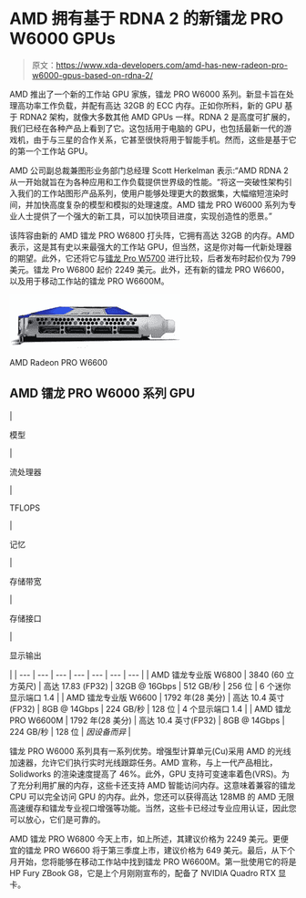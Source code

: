 # AMD 拥有基于 RDNA 2 的新镭龙 PRO W6000 GPUs

> 原文：<https://www.xda-developers.com/amd-has-new-radeon-pro-w6000-gpus-based-on-rdna-2/>

AMD 推出了一个新的工作站 GPU 家族，镭龙 PRO W6000 系列。新显卡旨在处理高功率工作负载，并配有高达 32GB 的 ECC 内存。正如你所料，新的 GPU 基于 RDNA2 架构，就像大多数其他 AMD GPUs 一样。RDNA 2 是高度可扩展的，我们已经在各种产品上看到了它。这包括用于电脑的 GPU，也包括最新一代的游戏机，由于与三星的合作关系，它甚至很快将用于智能手机。然而，这些是基于它的第一个工作站 GPU。

AMD 公司副总裁兼图形业务部门总经理 Scott Herkelman 表示:“AMD RDNA 2 从一开始就旨在为各种应用和工作负载提供世界级的性能。“将这一突破性架构引入我们的工作站图形产品系列，使用户能够处理更大的数据集，大幅缩短渲染时间，并加快高度复杂的模型和模拟的处理速度。AMD 镭龙 PRO W6000 系列为专业人士提供了一个强大的新工具，可以加快项目进度，实现创造性的愿景。”

该阵容由新的 AMD 镭龙 PRO W6800 打头阵，它拥有高达 32GB 的内存。AMD 表示，这是其有史以来最强大的工作站 GPU，但当然，这是你对每一代新处理器的期望。此外，它还将它与[镭龙 Pro W5700](https://www.amd.com/en/products/professional-graphics/radeon-pro-w5700) 进行比较，后者发布时起价仅为 799 美元。镭龙 Pro W6800 起价 2249 美元。此外，还有新的镭龙 PRO W6600，以及用于移动工作站的镭龙 PRO W6600M。

 <picture>![The display outputs on the AMD Radeon PRO W6600](img/aa2c6ba054397de9fbffce17e7a38e66.png)</picture> 

AMD Radeon PRO W6600

## AMD 镭龙 PRO W6000 系列 GPU

| 

模型

 | 

流处理器

 | 

TFLOPS

 | 

记忆

 | 

存储带宽

 | 

存储接口

 | 

显示输出

 |
| --- | --- | --- | --- | --- | --- | --- |
| AMD 镭龙专业版 W6800 | 3840 (60 立方英尺) | 高达 17.83 (FP32) | 32GB @ 16Gbps | 512 GB/秒 | 256 位 | 6 个迷你显示端口 1.4 |
| AMD 镭龙专业版 W6600 | 1792 年(28 美分) | 高达 10.4 英寸(FP32) | 8GB @ 14Gbps | 224 GB/秒 | 128 位 | 4 个显示端口 1.4 |
| AMD 镭龙 PRO W6600M | 1792 年(28 美分) | 高达 10.4 英寸(FP32) | 8GB @ 14Gbps | 224 GB/秒 | 128 位 | *因设备而异* |

镭龙 PRO W6000 系列具有一系列优势。增强型计算单元(Cu)采用 AMD 的光线加速器，允许它们执行实时光线跟踪任务。AMD 宣称，与上一代产品相比，Solidworks 的渲染速度提高了 46%。此外，GPU 支持可变速率着色(VRS)。为了充分利用扩展的内存，这些卡还支持 AMD 智能访问内存。这意味着兼容的镭龙 CPU 可以完全访问 GPU 的内存。此外，您还可以获得高达 128MB 的 AMD 无限高速缓存和镭龙专业视口增强等功能。当然，这些卡已经过专业应用认证，因此您可以放心，它们是可靠的。

AMD 镭龙 PRO W6800 今天上市，如上所述，其建议价格为 2249 美元。更便宜的镭龙 PRO W6600 将于第三季度上市，建议价格为 649 美元。最后，从下个月开始，您将能够在移动工作站中找到镭龙 PRO W6600M。第一批使用它的将是 HP Fury ZBook G8，它是上个月刚刚宣布的，配备了 NVIDIA Quadro RTX 显卡。